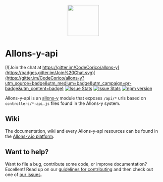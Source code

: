 <p align="center"><img src="http://codecorico.com/allons-y-logo.png" height="100" /></p>

# Allons-y-api

[![Join the chat at https://gitter.im/CodeCorico/allons-y](https://badges.gitter.im/Join%20Chat.svg)](https://gitter.im/CodeCorico/allons-y?utm_source=badge&utm_medium=badge&utm_campaign=pr-badge&utm_content=badge)
[![Issue Stats](http://issuestats.com/github/codecorico/allons-y-api/badge/issue)](http://issuestats.com/github/codecorico/allons-y)
[![Issue Stats](http://issuestats.com/github/codecorico/allons-y-api/badge/pr)](http://issuestats.com/github/codecorico/allons-y)
[![npm version](https://badge.fury.io/js/allons-y-api.svg)](https://badge.fury.io/js/allons-y-api)

Allons-y-api is an [allons-y](https://github.com/CodeCorico/allons-y) module that exposes ```/api/*``` urls based on ```controllers/*-api.js``` files found in the Allons-y system.

## Wiki

The documentation, wiki and every Allons-y-api resources can be found in the [Allons-y.io platform](http://allons-y.io).

## Want to help?

Want to file a bug, contribute some code, or improve documentation? Excellent! Read up on our [guidelines for contributing](CONTRIBUTING.md) and then check out one of [our issues](https://github.com/CodeCorico/allons-y-api/issues).
